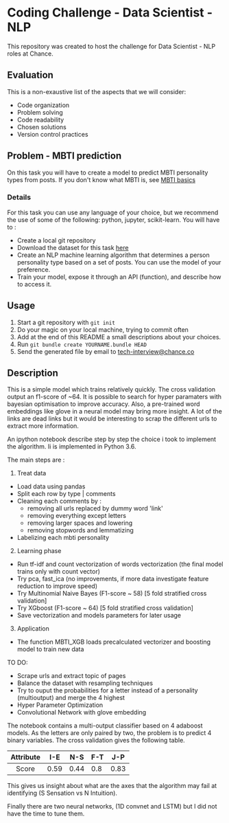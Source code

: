 # Coding Challenge - Data Scientist - NLP

This repository was created to host the challenge for Data Scientist - NLP roles at
Chance.

## Evaluation

This is a non-exaustive list of the aspects that we will consider:

* Code organization
* Problem solving
* Code readability
* Chosen solutions
* Version control practices


## Problem - MBTI prediction

On this task you will have to create a model to predict MBTI personality types
from posts. If you don't know what MBTI is, see [MBTI basics]( 
http://www.myersbriggs.org/my-mbti-personality-type/mbti-basics/home.htm?bhcp=1)

### Details

For this task you can use any language of your choice, but we recommend the use
of some of the following: python, jupyter, scikit-learn. You will have
to :
* Create a local git repository
* Download the dataset for this task [here](
    https://www.kaggle.com/datasnaek/mbti-type)
* Create an NLP machine learning algorithm that determines a person personality type based on a set of posts. You can use the model of your preference.
* Train your model, expose it through an API (function), and describe
    how to access it.

## Usage

1. Start a git repository with ```git init```
1. Do your magic on your local machine, trying to commit often
1. Add at the end of this README a small descriptions about your choices.
1. Run ```git bundle create YOURNAME.bundle HEAD ```
1. Send the generated file by email to tech-interview@chance.co

## Description 

This is a simple model which trains relatively quickly. The cross validation output an f1-score of ~64. It is possible to search for hyper paramaters with bayesian optimisation to improve accuracy. Also, a pre-trained word embeddings like glove in a neural model may bring more insight. A lot of the links are dead links but it would be interesting to scrap the different urls to extract more information. 

An ipython notebook describe step by step the choice i took to implement the algorithm.
Ii is implemented in Python 3.6.

The main steps are :

1. Treat data
* Load data using pandas
* Split each row by type | comments 
* Cleaning each comments by :
    * removing all urls replaced by dummy word 'link'
    * removing everything except letters
    * removing larger spaces and lowering
    * removing stopwords and lemmatizing
 * Labelizing each mbti personality

2. Learning phase
* Run tf-idf and count vectorization of words vectorization (the final model trains only with count vector)
* Try pca, fast\_ica (no improvements, if more data investigate feature reduction to improve speed)
* Try Multinomial Naive Bayes (F1-score ~ 58) [5 fold stratified cross validation]
* Try XGboost (F1-score ~ 64) [5 fold stratified cross validation]
* Save vectorization and models parameters for later usage

3. Application
* The function MBTI\_XGB loads precalculated vectorizer and boosting model to train new data

TO DO:
- Scrape urls and extract topic of pages
- Balance the dataset with resampling techniques
- Try to ouput the probabilities for a letter instead of a personality (multioutput) and merge the 4 highest
- Hyper Parameter Optimization
- Convolutional Network with glove embedding

The notebook contains a multi-output classifier based on 4 adaboost models. As the letters are only paired by two, the problem is to predict 4 binary variables. The cross validation gives the following table.

Attribute| I-E  | N-S  | F-T  | J-P  |   
|:-:|---|---|---|---|
Score|0.59 | 0.44 | 0.8 |  0.83| 

This gives us insight about what are the axes that the algorithm may fail at identifying (S Sensation vs N Intuition).

Finally there are two neural networks, (1D convnet and LSTM) but I did not have the time to tune them.


